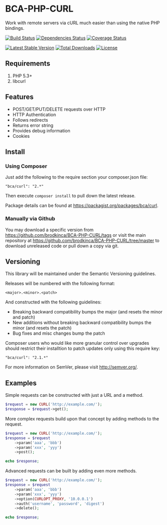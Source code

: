 # BCA-PHP-CURL

Work with remote servers via cURL much easier than using the native PHP bindings.

[![Build Status](https://secure.travis-ci.org/brodkinca/BCA-PHP-CURL.png)](http://travis-ci.org/brodkinca/BCA-PHP-CURL)
[![Dependencies Status](https://depending.in/brodkinca/BCA-PHP-CURL.png)](http://depending.in/brodkinca/BCA-PHP-CURL)
[![Coverage Status](https://coveralls.io/repos/brodkinca/BCA-PHP-CURL/badge.png?branch=master)](https://coveralls.io/r/brodkinca/BCA-PHP-CURL?branch=master)

[![Latest Stable Version](https://poser.pugx.org/bca/curl/v/stable.png)](https://packagist.org/packages/bca/curl) 
[![Total Downloads](https://poser.pugx.org/bca/curl/downloads.png)](https://packagist.org/packages/bca/curl) 
[![License](https://poser.pugx.org/bca/curl/license.png)](https://packagist.org/packages/bca/curl)

## Requirements

1. PHP 5.3+
2. libcurl

## Features

* POST/GET/PUT/DELETE requests over HTTP
* HTTP Authentication
* Follows redirects
* Returns error string
* Provides debug information
* Cookies

## Install

### Using Composer

Just add the following to the require section your composer.json file:

```
"bca/curl": "2.*"
```

Then execute `composer install` to pull down the latest release.

Package details can be found at https://packagist.org/packages/bca/curl.

### Manually via Github

You may download a specific version from https://github.com/brodkinca/BCA-PHP-CURL/tags or visit the main repository at https://github.com/brodkinca/BCA-PHP-CURL/tree/master to download unreleased code or pull down a copy via git.

## Versioning

This library will be maintained under the Semantic Versioning guidelines.

Releases will be numbered with the following format:

```
<major>.<minor>.<patch>
```

And constructed with the following guidelines:

* Breaking backward compatibility bumps the major (and resets the minor and patch)
* New additions without breaking backward compatibility bumps the minor (and resets the patch)
* Bug fixes and misc changes bump the patch

Composer users who would like more granular control over upgrades should restrict their installtion to patch updates only using this require key:

```
"bca/curl": "2.1.*"
```

For more information on SemVer, please visit http://semver.org/.

## Examples

Simple requests can be constructed with just a URL and a method.
```php
$request = new CURL('http://example.com/');
$response = $request->get();
```
More complex requests build upon that concept by adding methods to the request.
```php
$request = new CURL('http://example.com/');
$response = $request
	->param('aaa', 'bbb')
	->param('xxx', 'yyy')
	->post();

echo $response;
```
Advanced requests can be built by adding even more methods.
```php
$request = new CURL('http://example.com/');
$response = $request
    ->param('aaa', 'bbb')
    ->param('xxx', 'yyy')
    ->option(CURLOPT_PROXY, '10.0.0.1')
    ->auth('username', 'password', 'digest')
    ->delete();

echo $response;
```
